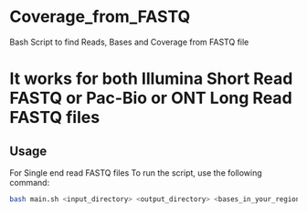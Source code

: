 # Coverage_from_FASTQ
Bash Script to find Reads, Bases and Coverage from FASTQ file 

# It works for both Illumina Short Read FASTQ or Pac-Bio or ONT Long Read FASTQ files 

## Usage

For Single end read FASTQ files 
To run the script, use the following command:

```bash
bash main.sh <input_directory> <output_directory> <bases_in_your_region_of_interest>
